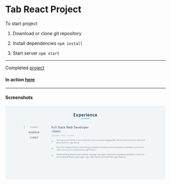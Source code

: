 # Tab React Project

To start project

1. Download or clone git repository

2. Install dependencies `npm install`

3. Start server `npm start`

---

Completed [project](https://tabs-jobs-react-by-malina.netlify.app/)

#### In action [here](https://portfolio-strapi-project-by-malina.netlify.app/)

---

#### Screenshots
![image](./screenshot.png)

